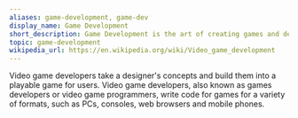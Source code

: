 ```yaml
---
aliases: game-development, game-dev
display_name: Game Development
short_description: Game Development is the art of creating games and describes the design, development and release of a game.
topic: game-development
wikipedia_url: https://en.wikipedia.org/wiki/Video_game_development
---
```

Video game developers take a designer's concepts and build them into a playable game for users. Video game developers, also known as games developers or video game programmers, write code for games for a variety of formats, such as PCs, consoles, web browsers and mobile phones.
